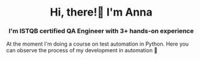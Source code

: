 <h1 align="center">Hi, there!👋  I'm Anna </h1> 
<h3 align="center">I'm ISTQB certified QA Engineer with 3+ hands-on experience</h3>
At the moment I'm doing a course on test automation in Python. Here you can observe the process of my development in automation 🙂

<!--
**Annette-F/Annette-F** is a ✨ _special_ ✨ repository because its `README.md` (this file) appears on your GitHub profile.

Here are some ideas to get you started:

- 🔭 I’m currently working on ...
- 🌱 I’m currently learning ...
- 👯 I’m looking to collaborate on ...
- 🤔 I’m looking for help with ...
- 💬 Ask me about ...
- 📫 How to reach me: ...
- 😄 Pronouns: ...
- ⚡ Fun fact: ...
-->
